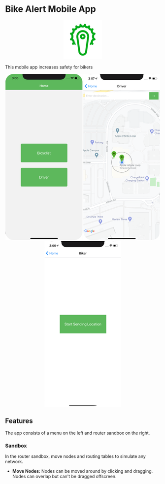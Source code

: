 # Bike Alert Mobile App

<p align="center"><img src="readmeFiles/appIcon.png?raw=true" /></p>

This mobile app increases safety for bikers

<p align="center">
  <img src="readmeFiles/mainPage.png?raw=true" />
  <img src="readmeFiles/mapInit.png?raw=true" />
  <img src="readmeFiles/bikerStartSending.png?raw=true" />
</p>

## Features

The app consists of a menu on the left and router sandbox on the right. 

### Sandbox 
In the router sandbox, move nodes and routing tables to simulate any network.

* __Move Nodes:__ Nodes can be moved around by clicking and dragging. Nodes can overlap but can't be dragged offscreen.
